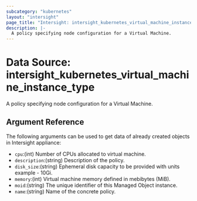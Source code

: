 ```yaml
---
subcategory: "kubernetes"
layout: "intersight"
page_title: "Intersight: intersight_kubernetes_virtual_machine_instance_type"
description: |-
  A policy specifying node configuration for a Virtual Machine.
---
```


# Data Source: intersight_kubernetes_virtual_machine_instance_type
A policy specifying node configuration for a Virtual Machine.
## Argument Reference
The following arguments can be used to get data of already created objects in Intersight appliance:
* `cpu`:(int) Number of CPUs allocated to virtual machine. 
* `description`:(string) Description of the policy. 
* `disk_size`:(string) Ephemeral disk capacity to be provided with units example - 10Gi. 
* `memory`:(int) Virtual machine memory defined in mebibytes (MiB). 
* `moid`:(string) The unique identifier of this Managed Object instance. 
* `name`:(string) Name of the concrete policy. 
